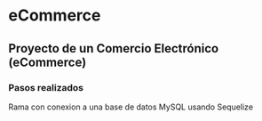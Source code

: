 # eCommerce

## Proyecto de un Comercio Electrónico (eCommerce)

### Pasos realizados
Rama con conexion a una base de datos MySQL usando Sequelize
